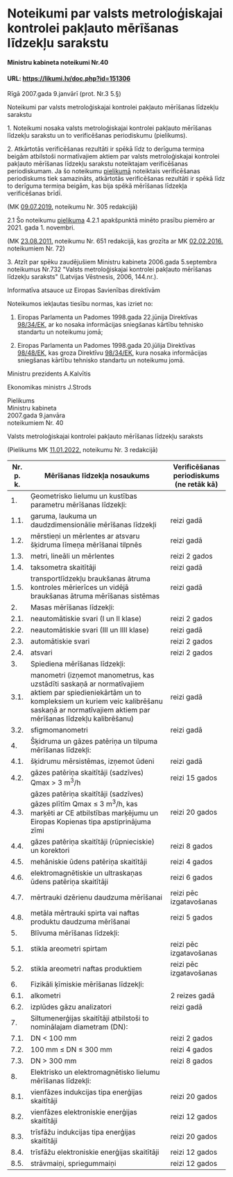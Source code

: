 # Noteikumi par valsts metroloģiskajai kontrolei pakļauto mērīšanas līdzekļu sarakstu
**Ministru kabineta noteikumi Nr.40**

#### URL: https://likumi.lv/doc.php?id=151306

Rīgā 2007.gada 9.janvārī (prot. Nr.3 5.§)

Noteikumi par valsts metroloģiskajai kontrolei pakļauto mērīšanas līdzekļu sarakstu

1\. Noteikumi nosaka valsts metroloģiskajai kontrolei pakļauto mērīšanas līdzekļu sarakstu un to verificēšanas periodiskumu (pielikums).

2\. Atkārtotās verificēšanas rezultāti ir spēkā līdz to derīguma termiņa beigām atbilstoši normatīvajiem aktiem par valsts metroloģiskajai kontrolei pakļauto mērīšanas līdzekļu sarakstu noteiktajam verificēšanas periodiskumam. Ja šo noteikumu [pielikumā](https://likumi.lv/ta/id/151306#piel0) noteiktais verificēšanas periodiskums tiek samazināts, atkārtotās verificēšanas rezultāti ir spēkā līdz to derīguma termiņa beigām, kas bija spēkā mērīšanas līdzekļa verificēšanas brīdī.

(MK [09.07.2019.](https://likumi.lv/ta/id/308067-grozijumi-ministru-kabineta-2007-gada-9-janvara-noteikumos-nr-40-noteikumi-par-valsts-metrologiskajai-kontrolei-paklauto-merisa...) noteikumu Nr. 305 redakcijā)

2.1 Šo noteikumu [pielikuma](https://likumi.lv/ta/id/151306#piel0) 4.2.1 apakšpunktā minēto prasību piemēro ar 2021. gada 1. novembri.

(MK [23.08.2011.](https://likumi.lv/ta/id/234987-grozijumi-ministru-kabineta-2007-gada-9-janvara-noteikumos-nr-40-noteikumi-par-valsts-metrologiskajai-kontrolei-paklauto-merisa...) noteikumu Nr. 651 redakcijā, kas grozīta ar MK [02.02.2016.](https://likumi.lv/ta/id/280038-grozijumi-ministru-kabineta-2007-gada-9-janvara-noteikumos-nr-40-noteikumi-par-valsts-metrologiskajai-kontrolei-paklauto-merisa...) noteikumiem Nr. 72)

3\. Atzīt par spēku zaudējušiem Ministru kabineta 2006.gada 5.septembra noteikumus Nr.732 "Valsts metroloģiskajai kontrolei pakļauto mērīšanas līdzek­ļu saraksts" (Latvijas Vēstnesis, 2006, 144.nr.).

Informatīva atsauce uz Eiropas Savienības direktīvām

Noteikumos iekļautas tiesību normas, kas izriet no:

1) Eiropas Parlamenta un Padomes 1998.gada 22.jūnija Direktīvas [98/34/EK](http://eur-lex.europa.eu/eli/dir/1998/34/oj/?locale=LV), ar ko nosaka informācijas sniegšanas kārtību tehnisko standartu un noteikumu jomā;

2) Eiropas Parlamenta un Padomes 1998.gada 20.jūlija Direktīvas [98/48/EK](http://eur-lex.europa.eu/eli/dir/1998/48/oj/?locale=LV), kas groza Direktīvu [98/34/EK](http://eur-lex.europa.eu/eli/dir/1998/34/oj/?locale=LV), kura nosaka informācijas sniegšanas kārtību tehnisko standartu un noteikumu jomā.

Ministru prezidents A.Kalvītis

Ekonomikas ministrs J.Strods

Pielikums  
Ministru kabineta  
2007.gada 9.janvāra  
noteikumiem Nr. 40

Valsts metroloģiskajai kontrolei pakļauto mērīšanas līdzekļu saraksts

(Pielikums MK [11.01.2022.](https://likumi.lv/ta/id/329148-grozijums-ministru-kabineta-2007-gada-9-janvara-noteikumos-nr-40-noteikumi-par-valsts-metrologiskajai-kontrolei-paklauto-merisa...) noteikumu Nr. 3 redakcijā)

| Nr.<br>p. k. | Mērīšanas līdzekļa nosaukums                                                                                                                                                                                       | Verificēšanas periodiskums<br>(ne retāk kā) |
| ------------ | ------------------------------------------------------------------------------------------------------------------------------------------------------------------------------------------------------------------ | ------------------------------------------- |
| 1.           | Ģeometrisko lielumu un kustības parametru mērīšanas līdzekļi:                                                                                                                                                      |                                             |
| 1.1.         | garuma, laukuma un daudzdimensionālie mērīšanas līdzekļi                                                                                                                                                           | reizi gadā                                  |
| 1.2.         | mērstieņi un mērlentes ar atsvaru šķidruma līmeņa mērīšanai tilpnēs                                                                                                                                                | reizi gadā                                  |
| 1.3.         | metri, lineāli un mērlentes                                                                                                                                                                                        | reizi 2 gados                               |
| 1.4.         | taksometra skaitītāji                                                                                                                                                                                              | reizi gadā                                  |
| 1.5.         | transportlīdzekļu braukšanas ātruma kontroles mērierīces un vidējā braukšanas ātruma mērīšanas sistēmas                                                                                                            | reizi gadā                                  |
| 2.           | Masas mērīšanas līdzekļi:                                                                                                                                                                                          |                                             |
| 2.1.         | neautomātiskie svari (I un II klase)                                                                                                                                                                               | reizi 2 gados                               |
| 2.2.         | neautomātiskie svari (III un IIII klase)                                                                                                                                                                           | reizi gadā                                  |
| 2.3.         | automātiskie svari                                                                                                                                                                                                 | reizi 2 gados                               |
| 2.4.         | atsvari                                                                                                                                                                                                            | reizi 2 gados                               |
| 3.           | Spiediena mērīšanas līdzekļi:                                                                                                                                                                                      |                                             |
| 3.1.         | manometri (izņemot manometrus, kas uzstādīti saskaņā ar normatīvajiem aktiem par spiedieniekārtām un to kompleksiem un kuriem veic kalibrēšanu saskaņā ar normatīvajiem aktiem par mērīšanas līdzekļu kalibrēšanu) | reizi gadā                                  |
| 3.2.         | sfigmomanometri                                                                                                                                                                                                    | reizi gadā                                  |
| 4.           | Šķidruma un gāzes patēriņa un tilpuma mērīšanas līdzekļi:                                                                                                                                                          |                                             |
| 4.1.         | šķidrumu mērsistēmas, izņemot ūdeni                                                                                                                                                                                | reizi gadā                                  |
| 4.2.         | gāzes patēriņa skaitītāji (sadzīves) Qmax > 3 m<sup>3</sup>/h                                                                                                                                                      | reizi 15 gados                              |
| 4.3.         | gāzes patēriņa skaitītāji (sadzīves) gāzes plītīm Qmax ≤ 3 m<sup>3</sup>/h, kas marķēti ar CE atbilstības marķējumu un Eiropas Kopienas tipa apstiprinājuma zīmi                                                   | reizi 20 gados                              |
| 4.4.         | gāzes patēriņa skaitītāji (rūpnieciskie) un korektori                                                                                                                                                              | reizi 8 gados                               |
| 4.5.         | mehāniskie ūdens patēriņa skaitītāji                                                                                                                                                                               | reizi 4 gados                               |
| 4.6.         | elektromagnētiskie un ultraskaņas ūdens patēriņa skaitītāji                                                                                                                                                        | reizi 6 gados                               |
| 4.7.         | mērtrauki dzērienu daudzuma mērīšanai                                                                                                                                                                              | reizi pēc izgatavošanas                     |
| 4.8.         | metāla mērtrauki spirta vai naftas produktu daudzuma mērīšanai                                                                                                                                                     | reizi 5 gados                               |
| 5.           | Blīvuma mērīšanas līdzekļi:                                                                                                                                                                                        |                                             |
| 5.1.         | stikla areometri spirtam                                                                                                                                                                                           | reizi pēc izgatavošanas                     |
| 5.2.         | stikla areometri naftas produktiem                                                                                                                                                                                 | reizi pēc izgatavošanas                     |
| 6.           | Fizikāli ķīmiskie mērīšanas līdzekļi:                                                                                                                                                                              |                                             |
| 6.1.         | alkometri                                                                                                                                                                                                          | 2 reizes gadā                               |
| 6.2.         | izplūdes gāzu analizatori                                                                                                                                                                                          | reizi gadā                                  |
| 7.           | Siltumenerģijas skaitītāji atbilstoši to nominālajam diametram (DN):                                                                                                                                               |                                             |
| 7.1.         | DN < 100 mm                                                                                                                                                                                                        | reizi 2 gados                               |
| 7.2.         | 100 mm ≤ DN ≤ 300 mm                                                                                                                                                                                               | reizi 4 gados                               |
| 7.3.         | DN > 300 mm                                                                                                                                                                                                        | reizi 8 gados                               |
| 8.           | Elektrisko un elektromagnētisko lielumu mērīšanas līdzekļi:                                                                                                                                                        |                                             |
| 8.1.         | vienfāzes indukcijas tipa enerģijas skaitītāji                                                                                                                                                                     | reizi 20 gados                              |
| 8.2.         | vienfāzes elektroniskie enerģijas skaitītāji                                                                                                                                                                       | reizi 12 gados                              |
| 8.3.         | trīsfāžu indukcijas tipa enerģijas skaitītāji                                                                                                                                                                      | reizi 20 gados                              |
| 8.4.         | trīsfāžu elektroniskie enerģijas skaitītāji                                                                                                                                                                        | reizi 12 gados                              |
| 8.5.         | strāvmaiņi, spriegummaiņi                                                                                                                                                                                          | reizi 12 gados                              |
